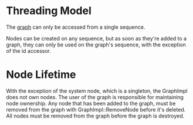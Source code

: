 # Threading Model

The [graph](graph.h) can only be accessed from a single sequence.

Nodes can be created on any sequence, but as soon as they're added to a graph,
they can only be used on the graph's sequence, with the exception of the id
accessor.

# Node Lifetime

With the exception of the system node, which is a singleton, the GraphImpl does
not own nodes. The user of the graph is responsible for maintaining node
ownership. Any node that has been added to the graph, must be removed from the
graph with GraphImpl::RemoveNode before it's deleted. All nodes must be removed
from the graph before the graph is destroyed.
